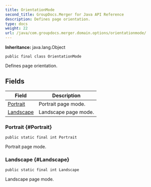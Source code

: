 ```yaml
---
title: OrientationMode
second_title: GroupDocs.Merger for Java API Reference
description: Defines page orientation.
type: docs
weight: 22
url: /java/com.groupdocs.merger.domain.options/orientationmode/
---
```

**Inheritance:**
java.lang.Object
```
public final class OrientationMode
```

Defines page orientation.
## Fields

| Field | Description |
| --- | --- |
| [Portrait](#Portrait) | Portrait page mode. |
| [Landscape](#Landscape) | Landscape page mode. |
### Portrait {#Portrait}
```
public static final int Portrait
```


Portrait page mode.

### Landscape {#Landscape}
```
public static final int Landscape
```


Landscape page mode.

